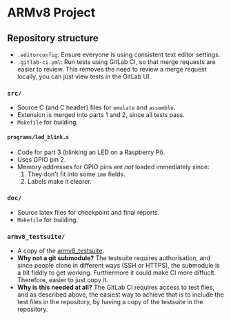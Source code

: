 # ARMv8 Project

## Repository structure

- `.editorconfig`: Ensure everyone is using consistent text editor settings.
- `.gitlab-ci.yml`: Run tests using GitLab CI, so that merge requests are easier to review.
  This removes the need to review a merge request locally, you can just view tests in the GitLab UI.

### `src/`
- Source C (and C header) files for `emulate` and `assemble`.
- Extension is merged into parts 1 and 2, since all tests pass.
- `Makefile` for building.

#### `programs/led_blink.s`
- Code for part 3 (blinking an LED on a Raspberry Pi).
- Uses GPIO pin 2.
- Memory addresses for GPIO pins are _not_ loaded immediately since:
  1. They don't fit into some `imm` fields.
  2. Labels make it clearer.

### `doc/`
- Source latex files for checkpoint and final reports.
- `Makefile` for building.

### `armv8_testsuite/`
- A copy of the [armv8_testsuite](https://gitlab.doc.ic.ac.uk/teaching-fellows/armv8_testsuite).
- **Why not a git submodule?** The testsuite requires authorisation, and since people clone in different ways (SSH or HTTPS),
  the submodule is a bit fiddly to get working. Furthermore it could make CI more diffuclt. Therefore, easier to just copy it.
- **Why is this needed at all?** The GitLab CI requires access to test files, and as described above, the easiest way to
  achieve that is to include the test files in the repository, by having a copy of the testsuite in the repository.
